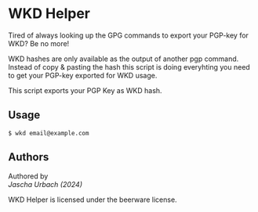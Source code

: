 # WKD Helper

Tired of always looking up the GPG commands to export your PGP-key for WKD? Be no more!

WKD hashes are only available as the output of another pgp command. Instead of copy & pasting the hash this script is doing everyhting you need to get your PGP-key exported for WKD usage.

This script exports your PGP Key as WKD hash.

## Usage

`$ wkd email@example.com`

## Authors
Authored by  
*Jascha Urbach (2024)*

WKD Helper is licensed under the beerware license. 